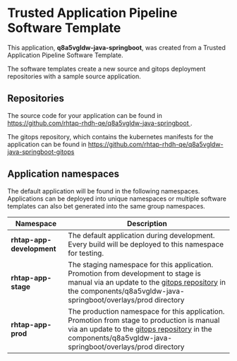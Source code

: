 # Trusted Application Pipeline Software Template

This application, **q8a5vgldw-java-springboot**, was created from a Trusted Application Pipeline Software Template.

The software templates create a new source and gitops deployment repositories with a sample source application. 

## Repositories

The source code for your application can be found in [https://github.com/rhtap-rhdh-qe/q8a5vgldw-java-springboot ](https://github.com/rhtap-rhdh-qe/q8a5vgldw-java-springboot ).
 
The gitops repository, which contains the kubernetes manifests for the application can be found in 
[https://github.com/rhtap-rhdh-qe/q8a5vgldw-java-springboot-gitops ](https://github.com/rhtap-rhdh-qe/q8a5vgldw-java-springboot-gitops ) 

## Application namespaces 

The default application will be found in the following namespaces. Applications can be deployed into unique namespaces or multiple software templates can also bet generated into the same group namespaces.  

|  Namespace   |  Description   |  
| -------- | -------- |   
| **rhtap-app-development** | The default application during development. Every build will be deployed to this namespace for testing. | 
| **rhtap-app-stage** | The staging namespace for this application. Promotion from development to stage is manual via an update to the [gitops repository](https://github.com/rhtap-rhdh-qe/q8a5vgldw-java-springboot-gitops ) in the components/q8a5vgldw-java-springboot/overlays/prod directory |  
| **rhtap-app-prod** | The production namespace for this application. Promotion from stage to production is manual via an update to the [gitops repository](https://github.com/rhtap-rhdh-qe/q8a5vgldw-java-springboot-gitops ) in the components/q8a5vgldw-java-springboot/overlays/prod directory | 